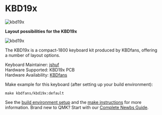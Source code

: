 # KBD19x

![kbd19x](https://i.imgur.com/0hWTEnh.jpg)

**Layout possibilities for the KBD19x**

![kbd19x](https://i.imgur.com/pVaR2zY.png)

The KBD19x is a compact-1800 keyboard kit produced by KBDfans, offering a number of layout options.

Keyboard Maintainer: [jshuf](https://github.com/jshuf)  
Hardware Supported: KBD19x PCB  
Hardware Availability: [KBDfans](https://kbdfans.cn)

Make example for this keyboard (after setting up your build environment):

    make kbdfans/kbd19x:default

See the [build environment setup](https://docs.qmk.fm/#/getting_started_build_tools) and the [make instructions](https://docs.qmk.fm/#/getting_started_make_guide) for more information. Brand new to QMK? Start with our [Complete Newbs Guide](https://docs.qmk.fm/#/newbs).
